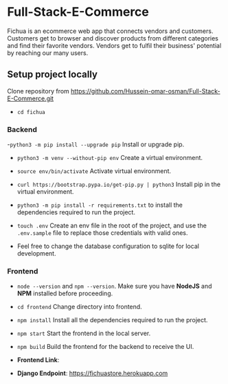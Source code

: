 # Full-Stack-E-Commerce

Fichua is an ecommerce web app that connects vendors and customers. Customers get to browser and discover products from different categories and find their favorite vendors. Vendors get to fulfil their business' potential by reaching our many users.

## Setup project locally

Clone repository from https://github.com/Hussein-omar-osman/Full-Stack-E-Commerce.git

- `cd fichua`

### Backend

-`python3 -m pip install --upgrade pip` Install or upgrade pip.

- `python3 -m venv --without-pip env` Create a virtual environment.

- `source env/bin/activate` Activate virtual environment.

- `curl https://bootstrap.pypa.io/get-pip.py | python3` Install pip in the virtual environment.

- `python3 -m pip install -r requirements.txt` to install the dependencies required to run the project.

- `touch .env` Create an env file in the root of the project, and use the `.env.sample` file to replace those credentials
  with valid ones.

- Feel free to change the database configuration to sqlite for local development.

### Frontend

- `node --version` and `npm --version`. Make sure you have **NodeJS** and **NPM** installed before proceeding.

- `cd frontend` Change directory into frontend.

- `npm install` Install all the dependencies required to run the project.

- `npm start` Start the frontend in the local server.

- `npm build` Build the frontend for the backend to receive the UI.

- **Frontend Link**:
- **Django Endpoint**: https://fichuastore.herokuapp.com
